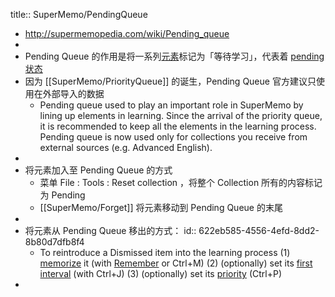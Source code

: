 title:: SuperMemo/PendingQueue

- http://supermemopedia.com/wiki/Pending_queue
-
- Pending Queue 的作用是将一系列[元素]([[SuperMemo/Element]])标记为「等待学习」，代表着  [pending 状态](((622eb6bc-9773-40a5-9165-c8fbff4d856d)))
- 因为 [[SuperMemo/PriorityQueue]] 的诞生，Pending Queue 官方建议只使用在外部导入的数据
	- Pending queue used to play an important role in SuperMemo by lining up elements in learning. Since the arrival of the priority queue, it is recommended to keep all the elements in the learning process. Pending queue is now used only for collections you receive from external sources (e.g. Advanced English).
-
- 将元素加入至 Pending Queue 的方式
	- 菜单 File : Tools : Reset collection ，将整个 Collection 所有的内容标记为 Pending
	- [[SuperMemo/Forget]] 将元素移动到 Pending Queue 的末尾
-
- 将元素从 Pending Queue 移出的方式：
  id:: 622eb585-4556-4efd-8dd2-8b80d7dfb8f4
	- To reintroduce a Dismissed item into the learning process 
	  (1) [memorize]([[SuperMemo/Memorize]]) it (with [Remember]([[SuperMemo/Remember]]) or Ctrl+M)
	  (2) (optionally) set its [first interval](http://supermemopedia.com/wiki/First_interval) (with Ctrl+J)
	  (3) (optionally) set its [priority]([[SuperMemo/Priority]]) (Ctrl+P)
-